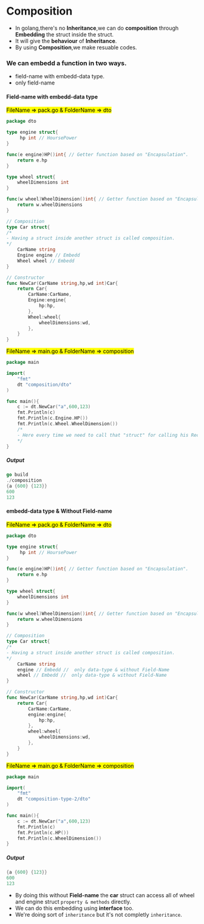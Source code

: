 # Composition

- In golang,there's no **Inheritance**,we can do **composition** through **Embedding** the struct inside the struct.
- It will give the **behaviour** of **Inheritance**.
- By using **Composition**,we make resuable codes.

### We can embedd a function in two ways.
- field-name with embedd-data type.
- only field-name

#### Field-name with embedd-data type
<mark>FileName => pack.go & FolderName => dto</mark>

```go
package dto

type engine struct{
	 hp int // HoursePower
}

func(e engine)HP()int{ // Getter function based on "Encapsulation".
	return e.hp
}

type wheel struct{
	wheelDimensions int 
} 

func(w wheel)WheelDimension()int{ // Getter function based on "Encapsulation".
	return w.wheelDimensions
}

// Composition
type Car struct{
/*
- Having a struct inside another struct is called composition.
*/
	CarName string
	Engine engine // Embedd
	Wheel wheel // Embedd
}

// Constructor
func NewCar(CarName string,hp,wd int)Car{
	return Car{
		CarName:CarName,
		Engine:engine{
			hp:hp,
		},
		Wheel:wheel{
			wheelDimensions:wd,
		},
	}
}
```
<mark>FileName => main.go & FolderName => composition</mark>

```go
package main

import(
	"fmt"
	dt "composition/dto"
)

func main(){
	c := dt.NewCar("a",600,123)
	fmt.Println(c)
	fmt.Println(c.Engine.HP())
	fmt.Println(c.Wheel.WheelDimension())
    /*
    - Here every time we need to call that "struct" for calling his Recevier function.
    */
}
```
##### Output

```go
go build
./composition
{a {600} {123}}
600
123
```

#### embedd-data type & Without Field-name

<mark>FileName => pack.go & FolderName => dto</mark>

```go
package dto

type engine struct{
	 hp int // HoursePower
}

func(e engine)HP()int{ // Getter function based on "Encapsulation".
	return e.hp
}

type wheel struct{
	wheelDimensions int 
} 

func(w wheel)WheelDimension()int{ // Getter function based on "Encapsulation".
	return w.wheelDimensions
}

// Composition
type Car struct{
/*
- Having a struct inside another struct is called composition.
*/
	CarName string
	engine // Embedd //  only data-type & without Field-Name
	wheel // Embedd //  only data-type & without Field-Name
}

// Constructor
func NewCar(CarName string,hp,wd int)Car{
	return Car{
		CarName:CarName,
		engine:engine{
			hp:hp,
		},
		wheel:wheel{
			wheelDimensions:wd,
		},
	}
}
```

<mark>FileName => main.go & FolderName => composition</mark>

```go
package main

import(
	"fmt"
	dt "composition-type-2/dto"
)

func main(){
	c := dt.NewCar("a",600,123)
	fmt.Println(c)
	fmt.Println(c.HP())
	fmt.Println(c.WheelDimension())
}
```
##### Output

```go
{a {600} {123}}
600
123
```
- By doing this without **Field-name** the **car** struct can access all of wheel and engine struct `property & methods` directly.
- We can do this embedding using **interface** too.
- We're doing sort of `inheritance` but it's not completly `inheritance`.